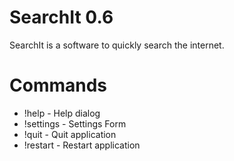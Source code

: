 # SearchIt 0.6

SearchIt is a software to quickly search the internet.

# Commands
- !help - Help dialog
- !settings - Settings Form
- !quit - Quit application
- !restart - Restart application